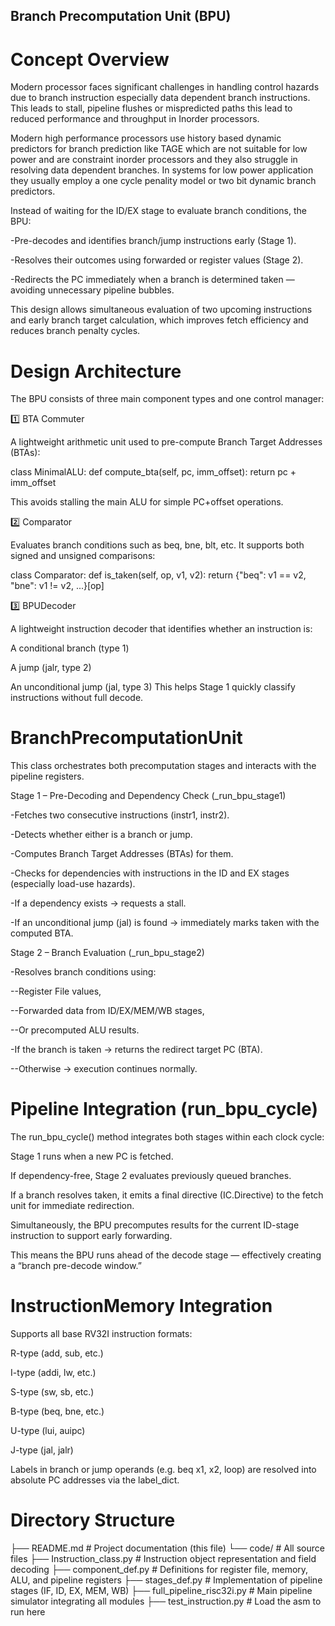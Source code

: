 ##  Branch Precomputation Unit (BPU)
# Concept Overview

Modern processor faces significant challenges in handling control hazards due to branch instruction especially data dependent branch instructions. This leads to stall, pipeline flushes or mispredicted paths this lead to reduced performance and throughput in Inorder processors.

Modern high performance processors use history based dynamic predictors for branch prediction like TAGE which are not suitable for low power and are constraint inorder processors and they also struggle in resolving data dependent branches. In systems for low power application they usually employ a one cycle penality model or two bit dynamic branch predictors.

Instead of waiting for the ID/EX stage to evaluate branch conditions, the BPU:

   -Pre-decodes and identifies branch/jump instructions early (Stage 1).

   -Resolves their outcomes using forwarded or register values (Stage 2).

   -Redirects the PC immediately when a branch is determined taken — avoiding unnecessary pipeline bubbles.

This design allows simultaneous evaluation of two upcoming instructions and early branch target calculation, which improves fetch efficiency and reduces branch penalty cycles.

 # Design Architecture

The BPU consists of three main component types and one control manager:

1️⃣ BTA Commuter

A lightweight arithmetic unit used to pre-compute Branch Target Addresses (BTAs):

class MinimalALU:
    def compute_bta(self, pc, imm_offset):
        return pc + imm_offset


This avoids stalling the main ALU for simple PC+offset operations.

2️⃣ Comparator

Evaluates branch conditions such as beq, bne, blt, etc.
It supports both signed and unsigned comparisons:

class Comparator:
    def is_taken(self, op, v1, v2):
        return {"beq": v1 == v2, "bne": v1 != v2, ...}[op]

3️⃣ BPUDecoder

A lightweight instruction decoder that identifies whether an instruction is:

A conditional branch (type 1)

A jump (jalr, type 2)

An unconditional jump (jal, type 3)
This helps Stage 1 quickly classify instructions without full decode.

# BranchPrecomputationUnit 

This class orchestrates both precomputation stages and interacts with the pipeline registers.

Stage 1 – Pre-Decoding and Dependency Check (_run_bpu_stage1)

-Fetches two consecutive instructions (instr1, instr2).

-Detects whether either is a branch or jump.

-Computes Branch Target Addresses (BTAs) for them.

-Checks for dependencies with instructions in the ID and EX stages (especially load-use hazards).

-If a dependency exists → requests a stall.

-If an unconditional jump (jal) is found → immediately marks taken with the computed BTA.

Stage 2 – Branch Evaluation (_run_bpu_stage2)

-Resolves branch conditions using:

--Register File values,

--Forwarded data from ID/EX/MEM/WB stages,

--Or precomputed ALU results.

-If the branch is taken → returns the redirect target PC (BTA).

--Otherwise → execution continues normally.

# Pipeline Integration (run_bpu_cycle)

The run_bpu_cycle() method integrates both stages within each clock cycle:

Stage 1 runs when a new PC is fetched.

If dependency-free, Stage 2 evaluates previously queued branches.

If a branch resolves taken, it emits a final directive (IC.Directive) to the fetch unit for immediate redirection.

Simultaneously, the BPU precomputes results for the current ID-stage instruction to support early forwarding.

This means the BPU runs ahead of the decode stage — effectively creating a “branch pre-decode window.”

# InstructionMemory Integration

Supports all base RV32I instruction formats:

R-type (add, sub, etc.)

I-type (addi, lw, etc.)

S-type (sw, sb, etc.)

B-type (beq, bne, etc.)

U-type (lui, auipc)

J-type (jal, jalr)

Labels in branch or jump operands (e.g. beq x1, x2, loop) are resolved into absolute PC addresses via the label_dict.

# Directory Structure 
├── README.md # Project documentation (this file)
└── code/ # All source files
   ├── Instruction_class.py # Instruction object representation and field decoding
   ├── component_def.py # Definitions for register file, memory, ALU, and pipeline registers
   ├── stages_def.py # Implementation of pipeline stages (IF, ID, EX, MEM, WB)
   ├── full_pipeline_risc32i.py # Main pipeline simulator integrating all modules
   ├── test_instruction.py # Load the asm to run here
